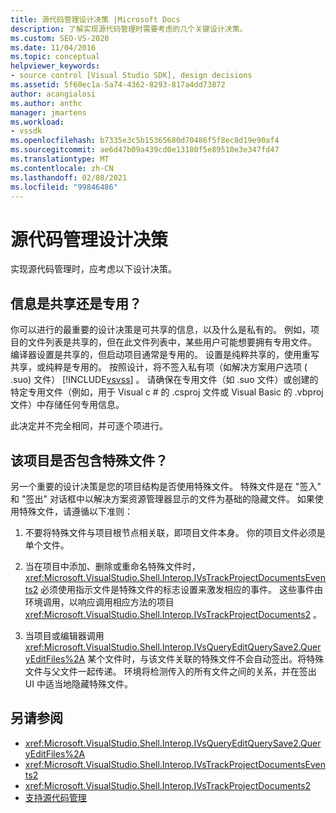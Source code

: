 ```yaml
---
title: 源代码管理设计决策 |Microsoft Docs
description: 了解实现源代码管理时需要考虑的几个关键设计决策。
ms.custom: SEO-VS-2020
ms.date: 11/04/2016
ms.topic: conceptual
helpviewer_keywords:
- source control [Visual Studio SDK], design decisions
ms.assetid: 5f60ec1a-5a74-4362-8293-817a4dd73872
author: acangialosi
ms.author: anthc
manager: jmartens
ms.workload:
- vssdk
ms.openlocfilehash: b7335e3c5b15365680d70486f5f8ec8d19e90af4
ms.sourcegitcommit: ae6d47b09a439cd0e13180f5e89510e3e347fd47
ms.translationtype: MT
ms.contentlocale: zh-CN
ms.lasthandoff: 02/08/2021
ms.locfileid: "99846486"
---
```

# <a name="source-control-design-decisions"></a>源代码管理设计决策
实现源代码管理时，应考虑以下设计决策。

## <a name="will-information-be-shared-or-private"></a>信息是共享还是专用？
 你可以进行的最重要的设计决策是可共享的信息，以及什么是私有的。 例如，项目的文件列表是共享的，但在此文件列表中，某些用户可能想要拥有专用文件。 编译器设置是共享的，但启动项目通常是专用的。 设置是纯粹共享的，使用重写共享，或纯粹是专用的。 按照设计，将不签入私有项（如解决方案用户选项 ( .suo) 文件） [!INCLUDE[vsvss](../../extensibility/includes/vsvss_md.md)] 。 请确保在专用文件（如 .suo 文件）或创建的特定专用文件（例如，用于 Visual c # 的 .csproj 文件或 Visual Basic 的 .vbproj 文件）中存储任何专用信息。

 此决定并不完全相同，并可逐个项进行。

## <a name="will-the-project-include-special-files"></a>该项目是否包含特殊文件？
 另一个重要的设计决策是您的项目结构是否使用特殊文件。 特殊文件是在 "签入" 和 "签出" 对话框中以解决方案资源管理器显示的文件为基础的隐藏文件。 如果使用特殊文件，请遵循以下准则：

1. 不要将特殊文件与项目根节点相关联，即项目文件本身。 你的项目文件必须是单个文件。

2. 当在项目中添加、删除或重命名特殊文件时， <xref:Microsoft.VisualStudio.Shell.Interop.IVsTrackProjectDocumentsEvents2> 必须使用指示文件是特殊文件的标志设置来激发相应的事件。 这些事件由环境调用，以响应调用相应方法的项目 <xref:Microsoft.VisualStudio.Shell.Interop.IVsTrackProjectDocuments2> 。

3. 当项目或编辑器调用 <xref:Microsoft.VisualStudio.Shell.Interop.IVsQueryEditQuerySave2.QueryEditFiles%2A> 某个文件时，与该文件关联的特殊文件不会自动签出。将特殊文件与父文件一起传递。 环境将检测传入的所有文件之间的关系，并在签出 UI 中适当地隐藏特殊文件。

## <a name="see-also"></a>另请参阅
- <xref:Microsoft.VisualStudio.Shell.Interop.IVsQueryEditQuerySave2.QueryEditFiles%2A>
- <xref:Microsoft.VisualStudio.Shell.Interop.IVsTrackProjectDocumentsEvents2>
- <xref:Microsoft.VisualStudio.Shell.Interop.IVsTrackProjectDocuments2>
- [支持源代码管理](../../extensibility/internals/supporting-source-control.md)
